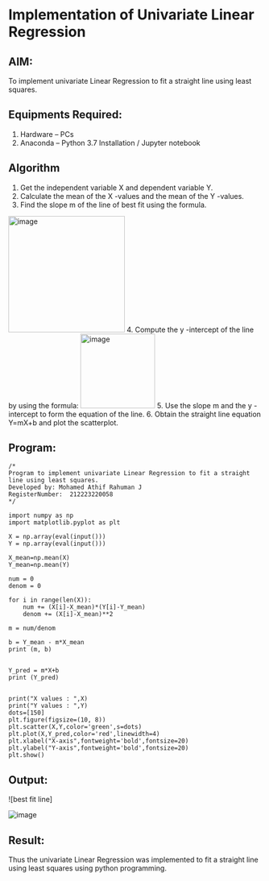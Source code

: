 # Implementation of Univariate Linear Regression
## AIM:
To implement univariate Linear Regression to fit a straight line using least squares.

## Equipments Required:
1. Hardware – PCs
2. Anaconda – Python 3.7 Installation / Jupyter notebook

## Algorithm
1. Get the independent variable X and dependent variable Y.
2. Calculate the mean of the X -values and the mean of the Y -values.
3. Find the slope m of the line of best fit using the formula. 
<img width="231" alt="image" src="https://user-images.githubusercontent.com/93026020/192078527-b3b5ee3e-992f-46c4-865b-3b7ce4ac54ad.png">
4. Compute the y -intercept of the line by using the formula:
<img width="148" alt="image" src="https://user-images.githubusercontent.com/93026020/192078545-79d70b90-7e9d-4b85-9f8b-9d7548a4c5a4.png">
5. Use the slope m and the y -intercept to form the equation of the line.
6. Obtain the straight line equation Y=mX+b and plot the scatterplot.

## Program:
```
/*
Program to implement univariate Linear Regression to fit a straight line using least squares.
Developed by: Mohamed Athif Rahuman J
RegisterNumber:  212223220058
*/
```
```
import numpy as np
import matplotlib.pyplot as plt

X = np.array(eval(input()))
Y = np.array(eval(input()))

X_mean=np.mean(X)
Y_mean=np.mean(Y)

num = 0
denom = 0

for i in range(len(X)):
    num += (X[i]-X_mean)*(Y[i]-Y_mean)
    denom += (X[i]-X_mean)**2

m = num/denom

b = Y_mean - m*X_mean
print (m, b)


Y_pred = m*X+b
print (Y_pred)


print("X values : ",X)
print("Y values : ",Y)
dots=[150]
plt.figure(figsize=(10, 8))
plt.scatter(X,Y,color='green',s=dots)
plt.plot(X,Y_pred,color='red',linewidth=4)
plt.xlabel("X-axis",fontweight='bold',fontsize=20)
plt.ylabel("Y-axis",fontweight='bold',fontsize=20)
plt.show()
```

## Output:
![best fit line]


![image](https://github.com/Wkrish28/Find-the-best-fit-line-using-Least-Squares-Method/assets/144295230/9c2ab1bd-37d3-4ea1-b2f5-6cc2c1fbf9f7)

## Result:
Thus the univariate Linear Regression was implemented to fit a straight line using least squares using python programming.
